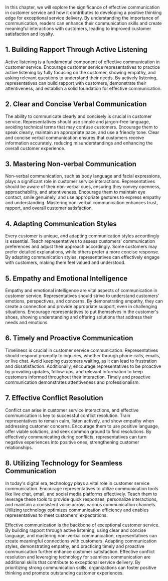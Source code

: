 
In this chapter, we will explore the significance of effective communication in customer service and how it contributes to developing a positive thinking edge for exceptional service delivery. By understanding the importance of communication, readers can enhance their communication skills and create meaningful interactions with customers, leading to improved customer satisfaction and loyalty.

**1. Building Rapport Through Active Listening**
------------------------------------------------

Active listening is a fundamental component of effective communication in customer service. Encourage customer service representatives to practice active listening by fully focusing on the customer, showing empathy, and asking relevant questions to understand their needs. By actively listening, representatives can build rapport with customers, demonstrate their attentiveness, and establish a solid foundation for effective communication.

**2. Clear and Concise Verbal Communication**
---------------------------------------------

The ability to communicate clearly and concisely is crucial in customer service. Representatives should use simple and jargon-free language, avoiding technical terms that may confuse customers. Encourage them to speak clearly, maintain an appropriate pace, and use a friendly tone. Clear and concise verbal communication ensures that customers receive information accurately, reducing misunderstandings and enhancing the overall customer experience.

**3. Mastering Non-verbal Communication**
-----------------------------------------

Non-verbal communication, such as body language and facial expressions, plays a significant role in customer service interactions. Representatives should be aware of their non-verbal cues, ensuring they convey openness, approachability, and attentiveness. Encourage them to maintain eye contact, smile genuinely, and use appropriate gestures to express empathy and understanding. Mastering non-verbal communication enhances trust, rapport, and overall customer satisfaction.

**4. Adapting Communication Styles**
------------------------------------

Every customer is unique, and adapting communication styles accordingly is essential. Teach representatives to assess customers' communication preferences and adjust their approach accordingly. Some customers may prefer detailed explanations, while others prefer a more concise response. By adapting communication styles, representatives can effectively engage with customers, making them feel valued and understood.

**5. Empathy and Emotional Intelligence**
-----------------------------------------

Empathy and emotional intelligence are vital aspects of communication in customer service. Representatives should strive to understand customers' emotions, perspectives, and concerns. By demonstrating empathy, they can create a connection and provide appropriate support, even in challenging situations. Encourage representatives to put themselves in the customer's shoes, showing understanding and offering solutions that address their needs and emotions.

**6. Timely and Proactive Communication**
-----------------------------------------

Timeliness is crucial in customer service communication. Representatives should respond promptly to inquiries, whether through phone calls, emails, or live chat. Avoid keeping customers waiting, as it can lead to frustration and dissatisfaction. Additionally, encourage representatives to be proactive by providing updates, follow-ups, and relevant information to keep customers informed throughout their interaction. Timely and proactive communication demonstrates attentiveness and professionalism.

**7. Effective Conflict Resolution**
------------------------------------

Conflict can arise in customer service interactions, and effective communication is key to successful conflict resolution. Train representatives to remain calm, listen actively, and show empathy when addressing customer concerns. Encourage them to use positive language, offer viable solutions, and seek common ground to find resolutions. By effectively communicating during conflicts, representatives can turn negative experiences into positive ones, strengthening customer relationships.

**8. Utilizing Technology for Seamless Communication**
------------------------------------------------------

In today's digital era, technology plays a vital role in customer service communication. Encourage representatives to utilize communication tools like live chat, email, and social media platforms effectively. Teach them to leverage these tools to provide quick responses, personalize interactions, and maintain a consistent voice across various communication channels. Utilizing technology optimizes communication efficiency and enables representatives to meet customers' expectations.

Effective communication is the backbone of exceptional customer service. By building rapport through active listening, using clear and concise language, and mastering non-verbal communication, representatives can create meaningful connections with customers. Adapting communication styles, demonstrating empathy, and practicing timely and proactive communication further enhance customer satisfaction. Effective conflict resolution and leveraging technology for seamless communication are additional skills that contribute to exceptional service delivery. By prioritizing strong communication skills, organizations can foster positive thinking and promote outstanding customer experiences.

